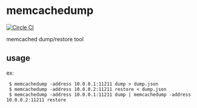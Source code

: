 # memcachedump
[![Circle CI](https://circleci.com/gh/masahide/memcachedump/tree/master.svg?style=svg)](https://circleci.com/gh/masahide/memcachedump/tree/master)

memcached dump/restore tool

usage
-----

ex:

```
 $ memcachedump -address 10.0.0.1:11211 dump > dump.json
 $ memcachedump -address 10.0.0.2:11211 restore < dump.json
 $ memcachedump -address 10.0.0.1:11211 dump | memcachedump -address 10.0.0.2:11211 restore
```
